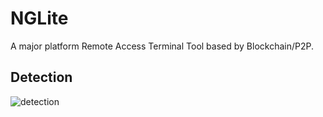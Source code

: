 # NGLite
A major platform Remote Access Terminal Tool based by Blockchain/P2P.

## Detection
![detection](https://raw.githubusercontent.com/Maka8ka/NGLite/main/detection.jpg)
